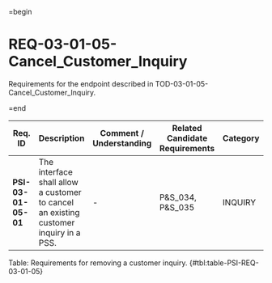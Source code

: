 =begin

# REQ-03-01-05-Cancel_Customer_Inquiry

Requirements for the endpoint described in TOD-03-01-05-Cancel_Customer_Inquiry.

=end

| Req. ID                        | Description                         | Comment / Understanding                  | Related Candidate Requirements | Category                       |
| ------------------------------ | ----------------------------------- | ---------------------------------------- | ------------------------------ | ------------------------------ |
| __PSI-03-01-05-01__ | The interface shall allow a customer to cancel an existing customer inquiry in a PSS. | -                       | P&S_034, P&S_035               | INQUIRY  |

Table: Requirements for removing a customer inquiry. {#tbl:table-PSI-REQ-03-01-05}
